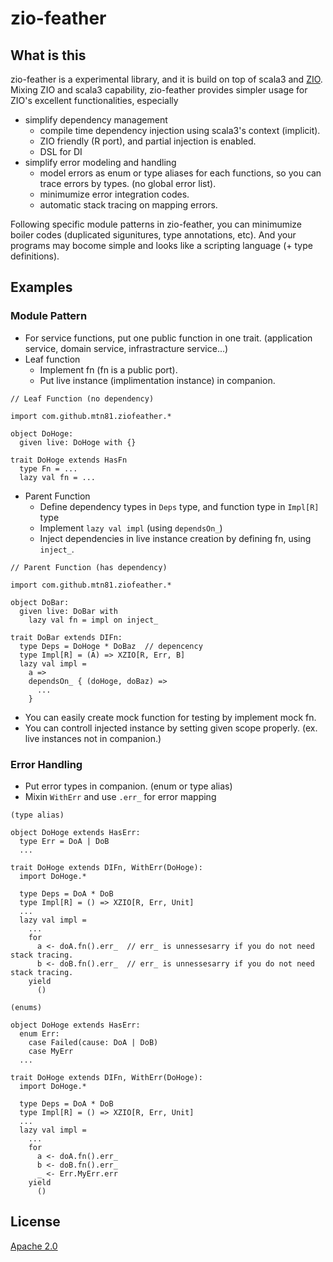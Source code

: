 # zio-feather

## What is this
zio-feather is a experimental library, and it is build on top of scala3 and [ZIO](https://github.com/zio/zio).  
Mixing ZIO and scala3 capability, zio-feather provides simpler usage for ZIO's excellent functionalities, especially

* simplify dependency management 
  * compile time dependency injection using scala3's context (implicit).
  * ZIO friendly (R port), and partial injection is enabled.
  * DSL for DI
* simplify error modeling and handling
  * model errors as enum or type aliases for each functions, so you can trace errors by types. (no global error list).
  * minimumize error integration codes.
  * automatic stack tracing on mapping errors.

Following specific module patterns in zio-feather, you can minimumize boiler codes (duplicated sigunitures, type annotations, etc).
And your programs may bocome simple and looks like a scripting language (+ type definitions).

## Examples

### Module Pattern
* For service functions, put one public function in one trait. (application service, domain service, infrastracture service...)
* Leaf function
  * Implement fn (fn is a public port).
  * Put live instance (implimentation instance) in companion.

```
// Leaf Function (no dependency)

import com.github.mtn81.ziofeather.*

object DoHoge:
  given live: DoHoge with {}
  
trait DoHoge extends HasFn
  type Fn = ...
  lazy val fn = ...
```

* Parent Function 
  * Define dependency types in ```Deps``` type, and function type in ```Impl[R]``` type
  * Implement ```lazy val impl``` (using ```dependsOn_```)
  * Inject dependencies in live instance creation by defining fn, using ```inject_```.
```
// Parent Function (has dependency)

import com.github.mtn81.ziofeather.*

object DoBar:
  given live: DoBar with
    lazy val fn = impl on inject_
  
trait DoBar extends DIFn:
  type Deps = DoHoge * DoBaz  // depencency
  type Impl[R] = (A) => XZIO[R, Err, B]
  lazy val impl =
    a =>
    dependsOn_ { (doHoge, doBaz) =>
      ...
    }

```
* You can easily create mock function for testing by implement mock fn.
* You can controll injected instance by setting given scope properly. (ex. live instances not in companion.)

### Error Handling
* Put error types in companion. (enum or type alias)
* Mixin ```WithErr``` and use ```.err_``` for error mapping

```
(type alias)

object DoHoge extends HasErr:
  type Err = DoA | DoB
  ...

trait DoHoge extends DIFn, WithErr(DoHoge):
  import DoHoge.*
  
  type Deps = DoA * DoB
  type Impl[R] = () => XZIO[R, Err, Unit]
  ...
  lazy val impl =
    ...
    for
      a <- doA.fn().err_  // err_ is unnessesarry if you do not need stack tracing.
      b <- doB.fn().err_  // err_ is unnessesarry if you do not need stack tracing.
    yield
      ()
```

```
(enums)

object DoHoge extends HasErr:
  enum Err:
    case Failed(cause: DoA | DoB)
    case MyErr
  ...

trait DoHoge extends DIFn, WithErr(DoHoge):
  import DoHoge.*
  
  type Deps = DoA * DoB
  type Impl[R] = () => XZIO[R, Err, Unit]
  ...
  lazy val impl =
    ...
    for
      a <- doA.fn().err_ 
      b <- doB.fn().err_ 
      _ <- Err.MyErr.err
    yield
      ()
```

## License
[Apache 2.0](https://www.apache.org/licenses/LICENSE-2.0)
